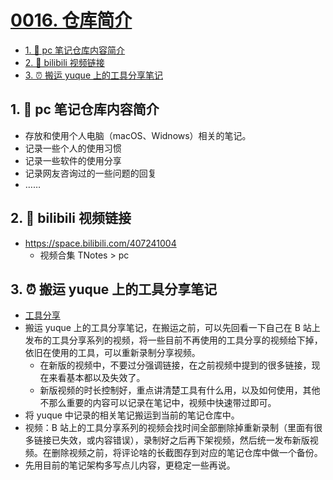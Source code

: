 # [0016. 仓库简介](https://github.com/Tdahuyou/pc/tree/main/0016.%20%E4%BB%93%E5%BA%93%E7%AE%80%E4%BB%8B)

<!-- region:toc -->
- [1. 📒 pc 笔记仓库内容简介](#1--pc-笔记仓库内容简介)
- [2. 🔗 bilibili 视频链接](#2--bilibili-视频链接)
- [3. ⏰ 搬运 yuque 上的工具分享笔记](#3--搬运-yuque-上的工具分享笔记)
<!-- endregion:toc -->

## 1. 📒 pc 笔记仓库内容简介

- 存放和使用个人电脑（macOS、Widnows）相关的笔记。
- 记录一些个人的使用习惯
- 记录一些软件的使用分享
- 记录网友咨询过的一些问题的回复
- ……

## 2. 🔗 bilibili 视频链接

- https://space.bilibili.com/407241004
  - 视频合集 TNotes > pc

## 3. ⏰ 搬运 yuque 上的工具分享笔记

- [工具分享](https://www.yuque.com/tdahuyou/tools)
- 搬运 yuque 上的工具分享笔记，在搬运之前，可以先回看一下自己在 B 站上发布的工具分享系列的视频，将一些目前不再使用的工具分享的视频给下掉，依旧在使用的工具，可以重新录制分享视频。
  - 在新版的视频中，不要过分强调链接，在之前视频中提到的很多链接，现在来看基本都以及失效了。
  - 新版视频的时长控制好，重点讲清楚工具有什么用，以及如何使用，其他不那么重要的内容可以记录在笔记中，视频中快速带过即可。
- 将 yuque 中记录的相关笔记搬运到当前的笔记仓库中。
- 视频：B 站上的工具分享系列的视频会找时间全部删除掉重新录制（里面有很多链接已失效，或内容错误），录制好之后再下架视频，然后统一发布新版视频。在删除视频之前，将评论啥的长截图存到对应的笔记仓库中做一个备份。
- 先用目前的笔记架构多写点儿内容，更稳定一些再说。
